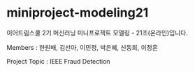# miniproject-modeling21
이어드림스쿨 2기 머신러닝 미니프로젝트 모델링 - 21조(온라인)입니다. 

Members : 한원배, 김선아, 이민정, 박은혜, 신동희, 이정훈

Project Topic : IEEE Fraud Detection
